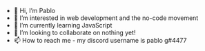 - 👋 Hi, I’m Pablo
- 👀 I’m interested in web development and the no-code movement
- 🌱 I’m currently learning JavaScript
- 💞️ I’m looking to collaborate on nothing yet!
- 📫 How to reach me - my discord username is pablo g#4477

<!---
its-pablo/its-pablo is a ✨ special ✨ repository because its `README.md` (this file) appears on your GitHub profile.
You can click the Preview link to take a look at your changes.
--->
